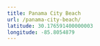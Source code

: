 ```yaml
---
title: Panama City Beach
url: /panama-city-beach/
latitude: 30.176591400000003
longitude: -85.8054879
---
```

